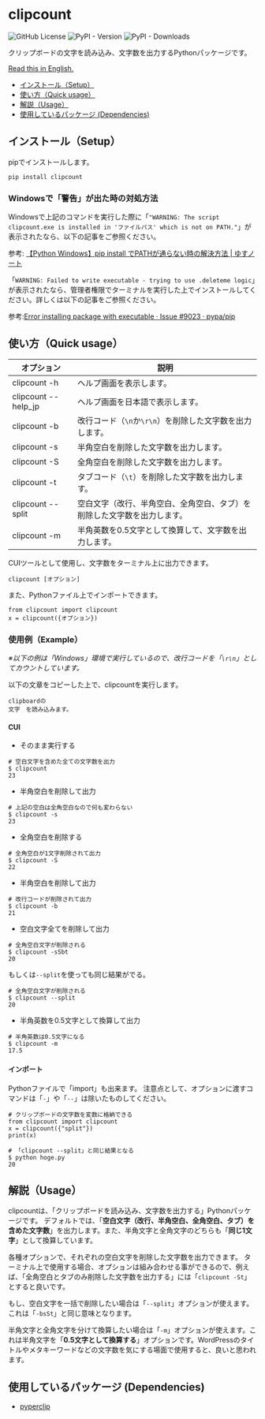 # clipcount
![GitHub License](https://img.shields.io/github/license/yusu79/clipcount)
![PyPI - Version](https://img.shields.io/pypi/v/clipcount)
![PyPI - Downloads](https://img.shields.io/pypi/dm/clipcount)

クリップボードの文字を読み込み、文字数を出力するPythonパッケージです。

[Read this in English.](https://github.com/yusu79/clipcount/blob/main/README_en.md)


<!-- omit in toc -->
- [インストール（Setup）](#インストールsetup)
- [使い方（Quick usage）](#使い方quick-usage)
- [解説（Usage）](#解説usage)
- [使用しているパッケージ (Dependencies)](#使用しているパッケージ-dependencies)

## インストール（Setup）
pipでインストールします。
```bash:
pip install clipcount
```
### Windowsで「警告」が出た時の対処方法

Windowsで上記のコマンドを実行した際に「`"WARNING: The script clipcount.exe is installed in 'ファイルパス' which is not on PATH."`」が表示されたなら、以下の記事をご参照ください。

参考: [【Python Windows】pip install でPATHが通らない時の解決方法 | ゆすノート](https://yusu79.com/python-path-issue/)

「`WARNING: Failed to write executable - trying to use .deleteme logic`」が表示されたなら、管理者権限でターミナルを実行した上でインストールしてください。詳しくは以下の記事をご参照ください。

参考:[Error installing package with executable · Issue #9023 · pypa/pip](https://github.com/pypa/pip/issues/9023)


## 使い方（Quick usage）
| オプション          | 説明                                                                     | 
| ------------------- | ------------------------------------------------------------------------ | 
| clipcount -h        | ヘルプ画面を表示します。                                                 | 
| clipcount --help_jp | ヘルプ画面を日本語で表示します。                                         | 
| clipcount -b        | 改行コード（`\n`か`\r\n`）を削除した文字数を出力します。                 | 
| clipcount -s        | 半角空白を削除した文字数を出力します。                                   | 
| clipcount -S        | 全角空白を削除した文字数を出力します。                                   | 
| clipcount -t        | タブコード（`\t`）を削除した文字数を出力します。                                       | 
| clipcount --split   | 空白文字（改行、半角空白、全角空白、タブ）を削除した文字数を出力します。 | 
| clipcount -m        | 半角英数を0.5文字として換算して、文字数を出力します。                    | 


CUIツールとして使用し、文字数をターミナル上に出力できます。
```bash:
clipcount [オプション]
```

また、Pythonファイル上でインポートできます。
```python:
from clipcount import clipcount
x = clipcount({オプション})
```



### 使用例（Example）
*※以下の例は「Windows」環境で実行しているので、改行コードを「`\r\n`」としてカウントしています。*

以下の文章をコピーした上で、clipcountを実行します。
```md:
clipboardの
文字　を読み込みます。
```

#### CUI
- そのまま実行する
```bash:
# 空白文字を含めた全ての文字数を出力
$ clipcount
23
```
- 半角空白を削除して出力
```bash:
# 上記の空白は全角空白なので何も変わらない
$ clipcount -s
23
```
- 全角空白を削除する
```bash:
# 全角空白が1文字削除されて出力
$ clipcount -S
22
```
- 半角空白を削除して出力
```bash:
# 改行コードが削除されて出力
$ clipcount -b
21
```
- 空白文字全てを削除して出力
```bash:
# 全角空白文字が削除される
$ clipcount -sSbt
20
```
もしくは`--split`を使っても同じ結果がでる。
```bash:
# 全角空白文字が削除される
$ clipcount --split
20
```

- 半角英数を0.5文字として換算して出力
```bash:
# 半角英数は0.5文字になる
$ clipcount -m
17.5
```

#### インポート
Pythonファイルで「import」も出来ます。
注意点として、オプションに渡すコマンドは「`-`」や「`--`」は除いたものしてください。
```python:
# クリップボードの文字数を変数に格納できる
from clipcount import clipcount
x = clipcount({"split"})
print(x)
```
```bash:
# 「clipcount --split」と同じ結果となる
$ python hoge.py
20
```


## 解説（Usage）
clipcountは、「クリップボードを読み込み、文字数を出力する」Pythonパッケージです。
デフォルトでは、「**空白文字（改行、半角空白、全角空白、タブ）を含めた文字数**」を出力します。また、半角文字と全角文字のどちらも「**同じ1文字**」として換算しています。

各種オプションで、それぞれの空白文字を削除した文字数を出力できます。
ターミナル上で使用する場合、オプションは組み合わせる事ができるので、例えば、「全角空白とタブのみ削除した文字数を出力する」には「`clipcount -St`」とすると良いです。

もし、空白文字を一括で削除したい場合は「`--split`」オプションが使えます。これは「`-bsSt`」と同じ意味となります。

半角文字と全角文字を分けて換算したい場合は「`-m`」オプションが使えます。これは半角文字を「**0.5文字として換算する**」オプションです。WordPressのタイトルやメタキーワードなどの文字数を気にする場面で使用すると、良いと思われます。



## 使用しているパッケージ (Dependencies)
- [pyperclip](https://github.com/asweigart/pyperclip)
